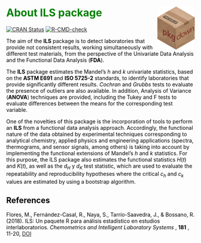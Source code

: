 
# <span style="color: green"> About ILS package </span> <img src="man/figures/logo.png" align="right" alt="" width="100" />

<!-- badges: start -->
<a href="https://cran.r-project.org/package=pkgdown"
class="pkgdown-release"><img
src="https://www.r-pkg.org/badges/version/pkgdown"
alt="CRAN Status" /></a>
<a href="https://github.com/r-lib/pkgdown/actions"
class="pkgdown-devel"><img
src="https://github.com/r-lib/pkgdown/workflows/R-CMD-check/badge.svg"
alt="R-CMD-check" /></a> 
<!-- badges: end -->


<span style="color: black">The aim of the **ILS** package is to detect laboratories that provide not consistent results, working simultaneously with different test materials, from the perspective of the Univariate Data Analysis and the Functional Data Analysis (**FDA**).</span>

<span style="color: black">The **ILS** package estimates the Mandel’s $h$ and $k$ univariate statistics, based on the **ASTM E691** and **ISO 5725-2** standards, to identify laboratories that provide significantly different results. $Cochran$ and $Grubbs$ tests to evaluate the presence of outliers are also available. In addition, Analysis of Variance (**ANOVA**) techniques are provided, including the Tukey and F tests to evaluate differences between the means for the corresponding test variable.</span>

<span style="color: black"> One of the novelties of this package is the incorporation of tools to perform an **ILS** from a functional data analysis approach. Accordingly, the functional nature of the data obtained by experimental techniques corresponding to analytical chemistry, applied physics and engineering applications (spectra, thermograms, and sensor signals, among others) is taking into account by implementing the functional extensions of Mandel’s $h$ and $k$ statistics. For this purpose, the ILS package also estimates the functional statistics $H(t)$ and $K(t)$, as well as the $d_H$ y $d_K$ test statistic, which are used to evaluate the repeatability and reproducibility hypotheses where the critical $c_h$ and $c_k$ values are estimated by using a bootstrap algorithm.</span>


## <span style="color: black"> References </span>

<span style="color: black"> Flores, M., Fernández-Casal, R., Naya, S., Tarrío-Saavedra, J., & Bossano, R. (2018). ILS: Un paquete R para análisis estadístico en estudios interlaboratorios. *Chemometrics and Intelligent Laboratory Systems* , **181** , 11-20,</pan>
[DOI](https://doi.org/10.1016/j.chemolab.2018.07.013) 


